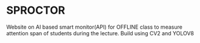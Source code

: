 # SPROCTOR
Website on AI based smart monitor(API) for OFFLINE class to measure attention span of students during the lecture. Build using CV2 and YOLOV8
